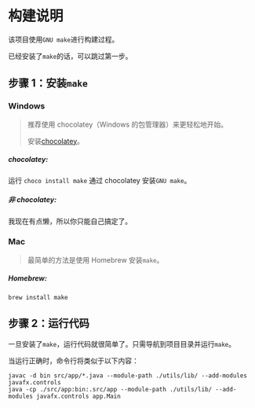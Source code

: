 # 构建说明

该项目使用`GNU make`进行构建过程。

已经安装了`make`的话，可以跳过第一步。

## 步骤 1：安装`make`

### Windows

> 推荐使用 chocolatey（Windows 的包管理器）来更轻松地开始。
>
> 安装[chocolatey](https://chocolatey.org/install)。

##### chocolatey:

运行 `choco install make` 通过 chocolatey 安装`GNU make`。

##### 非 chocolatey:

我现在有点懒，所以你只能自己搞定了。

### Mac

> 最简单的方法是使用 Homebrew 安装`make`。

##### Homebrew:

`brew install make`

## 步骤 2：运行代码

一旦安装了`make`，运行代码就很简单了。只需导航到项目目录并运行`make`。

当运行正确时，命令行将类似于以下内容：

```shell
javac -d bin src/app/*.java --module-path ./utils/lib/ --add-modules javafx.controls
java -cp ./src/app:bin:.src/app --module-path ./utils/lib/ --add-modules javafx.controls app.Main
```
